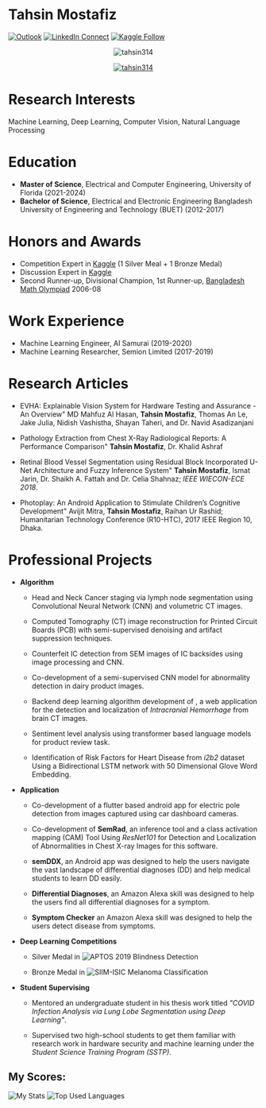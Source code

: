 # Tahsin Mostafiz

[![Outlook](https://img.shields.io/badge/%20-Send%20Mail-black?color=14171A&labelColor=ef5350&logo=gmail&logoColor=ffffff)](mailto:m.tahsinmostafiz@ufl.edu?subject=From%20GitHub&body=Hi,%20there.%20Found%20you%20from%20GitHub.)
[![LinkedIn Connect](https://img.shields.io/badge/%20-Connect-black?color=14171A&labelColor=212121&logo=linkedin&logoColor=ffffff)](https://www.linkedin.com/in/mohammad-tahsin-mostafiz-276292141/)
[![Kaggle Follow](https://img.shields.io/badge/%20-Follow-black?color=14171A&labelColor=37474f&logo=kaggle&logoColor=4fc3f7)](https://www.kaggle.com/tahsin)

<p align="center"> <img src="https://komarev.com/ghpvc/?username=tahsin314&label=Profile%20views&color=0e75b6&style=for-the-badge" alt="tahsin314" /> </p>

<p align="center"> <a href="https://github.com/ryo-ma/github-profile-trophy"><img src="https://github-profile-trophy.vercel.app/?username=tahsin314&theme=onedark" alt="tahsin314" /></a> </p>


# Research Interests

<span>Machine Learning, Deep Learning, Computer Vision, Natural Language
Processing</span>

# Education

- **Master of Science**, Electrical and Computer Engineering, University of Florida (2021-2024)
- **Bachelor of Science**, Electrical and Electronic Engineering
Bangladesh University of Engineering and Technology (BUET) (2012-2017)

# Honors and Awards

- Competition Expert in [Kaggle](https://www.kaggle.com/tahsin) (1 Silver Meal + 1 Bronze Medal)
- Discussion Expert in [Kaggle](https://www.kaggle.com/tahsin)
- Second Runner-up, Divisional Champion, 1st Runner-up, [Bangladesh Math Olympiad](https://matholympiad.org.bd/) 2006-08
</span>


# Work Experience

- Machine Learning Engineer, AI Samurai (2019-2020)
- Machine Learning Researcher, Semion Limited (2017-2019) 

Research Articles
=================
-   EVHA: Explainable Vision System for Hardware Testing and Assurance - An Overview" MD Mahfuz Al Hasan, **Tahsin Mostafiz**, Thomas An Le, Jake Julia, Nidish      Vashistha,     Shayan Taheri, and Dr. Navid Asadizanjani
-   Pathology Extraction from Chest X-Ray Radiological Reports: A
    Performance Comparison" **Tahsin Mostafiz**, Dr. Khalid Ashraf

-   Retinal Blood Vessel Segmentation using Residual Block
    Incorporated U-Net Architecture and Fuzzy Inference System" **Tahsin
    Mostafiz**, Ismat Jarin, Dr. Shaikh A. Fattah and Dr. Celia Shahnaz;
    *IEEE WIECON-ECE 2018*.

-   Photoplay: An Android Application to Stimulate Children’s
    Cognitive Development" Avijit Mitra, **Tahsin Mostafiz**, Raihan Ur
    Rashid; Humanitarian Technology Conference (R10-HTC), 2017 IEEE
    Region 10, Dhaka.

# Professional Projects
-   **Algorithm**

    -   Head and Neck Cancer staging via lymph node segmentation using
        Convolutional Neural Network (CNN) and volumetric CT images.

    -   Computed Tomography (CT) image reconstruction for Printed
        Circuit Boards (PCB) with semi-supervised denoising and artifact
        suppression techniques.

    -   Counterfeit IC detection from SEM images of IC backsides using
        image processing and CNN.

    -   Co-development of a semi-supervised CNN model for abnormality
        detection in dairy product images.

    -   Backend deep learning algorithm development of [
        ](https://radassist.net/), a web application for the detection
        and localization of *Intracranial Hemorrhage* from brain CT
        images.

    -   Sentiment level analysis using transformer based language models
        for product review task.

    -   Identification of Risk Factors for Heart Disease from *i2b2*
        dataset Using a Bidirectional LSTM network with 50 Dimensional
        Glove Word Embedding.

-   **Application**

    -   Co-development of a flutter based android app for electric pole
        detection from images captured using car dashboard cameras.

    -   Co-development of **SemRad**, an inference tool and a class
        activation mapping (CAM) Tool Using *ResNet101* for Detection
        and Localization of Abnormalities in Chest X-ray Images for this
        software.

    -   **semDDX**, an Android app was designed to help the users
        navigate the vast landscape of differential diagnoses (DD) and
        help medical students to learn DD easily.

    -   **Differential Diagnoses**, an Amazon Alexa skill was designed
        to help the users find all differential diagnoses for a symptom.

    -   **Symptom Checker** an Amazon Alexa skill was designed to help
        the users detect disease from symptoms.

-   **Deep Learning Competitions**

    -   Silver Medal in ![APTOS 2019 Blindness Detection](https://www.kaggle.com/competitions/aptos2019-blindness-detection)

    -   Bronze Medal in ![SIIM-ISIC Melanoma Classification](https://www.kaggle.com/competitions/siim-isic-melanoma-classification)

-   **Student Supervising**

    -   Mentored an undergraduate student in his thesis work titled
        *"COVID Infection Analysis via Lung Lobe Segmentation using Deep
        Learning"*.

    -   Supervised two high-school students to get them familiar with
        research work in hardware security and machine learning under
        the *Student Science Training Program (SSTP)*.

## My Scores:
![My Stats](https://github-readme-stats.vercel.app/api?username=tahsin314&title_color=3498db&text_color=2ecc71&icon_color=3498db&bg_color=00000000&hide_border=true&show_icons=true&include_all_commits=true&count_private=true&disable_animations=true)
![Top Used Languages](https://github-readme-stats.vercel.app/api/top-langs/?username=tahsin314&title_color=3498db&text_color=2ecc71&icon_color=3498db&bg_color=00000000&hide=TeX&layout=compact)
<!-- Include Revolver Maps Script -->
<script type="text/javascript" src="//rf.revolvermaps.com/0/0/6.js?i=5fdyz2lmnn5&m=7&c=e63100&cr1=ffffff&f=arial&l=0&bv=90&lx=-420&ly=420&hi=20&he=7&hc=a8ddff&rs=80" async="async"></script>

  


